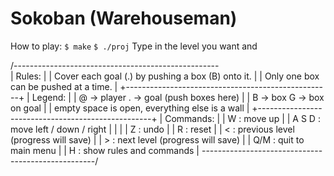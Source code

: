 Sokoban (Warehouseman)
======================

How to play:
`$ make`
`$ ./proj`
Type in the level you want and 

/---------------------------------------------------\
| Rules:                                            |
| Cover each goal (.) by pushing a box (B) onto it. |
| Only one box can be pushed at a time.             |
+---------------------------------------------------+
| Legend:                                           |
| @ -> player          . -> goal (push boxes here)  |
| B -> box             G -> box on goal             |
| empty space is open, everything else is a wall    |
+---------------------------------------------------+
| Commands:                                         |
|   W   : move up                                   |
| A S D : move left / down / right                  |
|                                                   |
| Z : undo                                          |
| R : reset                                         |
| < : previous level (progress will save)           |
| > : next level     (progress will save)           |
| Q/M : quit to main menu                           |
| H : show rules and commands                       |
\---------------------------------------------------/